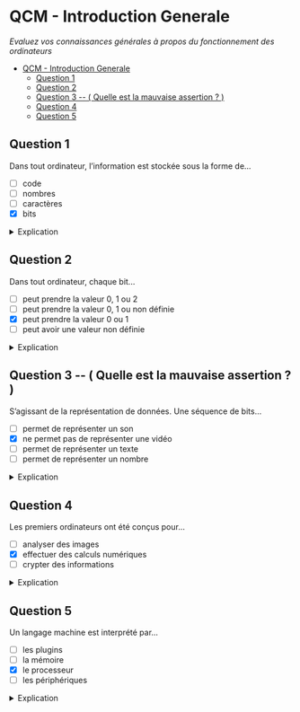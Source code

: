 # QCM - Introduction Generale

*Evaluez vos connaissances générales à propos du fonctionnement des ordinateurs*

- [QCM - Introduction Generale](#qcm---introduction-generale)
  - [Question 1](#question-1)
  - [Question 2](#question-2)
  - [Question 3 --  ( Quelle est la mauvaise assertion ? )](#question-3------quelle-est-la-mauvaise-assertion--)
  - [Question 4](#question-4)
  - [Question 5](#question-5)


## Question 1

Dans tout ordinateur, l’information est stockée sous la forme de...

- [ ] code
- [ ] nombres
- [ ] caractères
- [x] bits

<details>
<summary>Explication</summary>

L'information est stockée sous la forme de bits, qui sont des symboles binaires pouvant prendre la valeur 0 ou 1.
</details>

## Question 2

Dans tout ordinateur, chaque bit...

- [ ] peut prendre la valeur 0, 1 ou 2
- [ ] peut prendre la valeur 0, 1 ou non définie
- [x] peut prendre la valeur 0 ou 1
- [ ] peut avoir une valeur non définie

<details>
<summary>Explication</summary>

Chaque bit peut prendre la valeur 0 ou 1, et rien d'autre.
</details>

## Question 3 --  ( Quelle est la mauvaise assertion ? )

S’agissant de la représentation de données. Une séquence de bits...

- [ ] permet de représenter un son
- [x] ne permet pas de représenter une vidéo
- [ ] permet de représenter un texte
- [ ] permet de représenter un nombre

<details>
<summary>Explication</summary>

Une séquence de bits permet de représenter un son, un texte, un nombre, et une vidéo.
</details>

## Question 4

Les premiers ordinateurs ont été conçus pour...

- [ ] analyser des images
- [x] effectuer des calculs numériques
- [ ] crypter des informations

<details>
<summary>Explication</summary>

Le premier ordinateur électronique, l'[ENIAC](https://fr.wikipedia.org/wiki/ENIAC), a été conçu pour effectuer des calculs balistiques pour l'armée américaine.
</details>

## Question 5

Un langage machine est interprété par...

- [ ] les plugins
- [ ] la mémoire
- [x] le processeur
- [ ] les périphériques

<details>
<summary>Explication</summary>

Un langage machine est interprété par le processeur.
</details>
